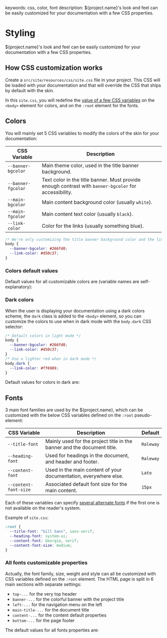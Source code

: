 keywords: css, color, font
description: ${project.name}'s look and feel can be easily customized for your documentation with a few CSS properties.

# Styling

<!-- MACRO{toc|fromDepth=1|toDepth=2|id=toc} -->

${project.name}'s look and feel can be easily customized for your documentation with a few CSS properties.

## How CSS customization works

Create a `src/site/resources/css/site.css` file in your project. This CSS will be loaded with your documentation and that will override the CSS that ships by default with the skin.

In this `site.css`, you will redefine the [value of a few CSS variables](https://developer.mozilla.org/en-US/docs/Web/CSS/Using_CSS_custom_properties) on the `<body>` element for colors, and on the `:root` element for the fonts.

## Colors

You will mainly set 5 CSS variables to modify the colors of the skin for your documentation:

| CSS Variable | Description |
|---|---|
| `--banner-bgcolor` | Main theme color, used in the title banner background. |
| `--banner-fgcolor` | Text color in the title banner. Must provide enough contrast with `banner-bgcolor` for accessibility. |
| `--main-bgcolor` | Main content background color (usually `white`). |
| `--main-fgcolor` | Main content text color (usually `black`). |
|  `--link-color` | Color for the links (usually something blue). |

```css
/* We're only customizing the title banner background color and the links */
body {
  --banner-bgcolor: #266fd0;
  --link-color: #d50c37;
}
```

### Colors default values

Default values for all customizable colors are (variable names are self-explanatory):

<!-- MACRO{snippet|file=src/main/webapp/css/sentry.css|id=colors} -->

### Dark colors

When the user is displaying your documentation using a dark colors scheme, the `dark` class is added to the `<body>` element, so you can customize the colors to use when in dark mode with the `body.dark` CSS selector:

```css
/* Default colors in light mode */
body {
  --banner-bgcolor: #266fd0;
  --link-color: #d50c37;
}
/* Use a lighter red when in dark mode */
body.dark {
  --link-color: #ff6989;
}
```

Default values for colors in dark are:

<!-- MACRO{snippet|file=src/main/webapp/css/sentry.css|id=dark-colors} -->

## Fonts

3 main font families are used by the ${project.name}, which can be customized with the below CSS variables defined on the `:root` pseudo-element:

| CSS Variable | Description | Default |
| ------------ | ----------- | ------- |
| `--title-font` | Mainly used for the project title in the banner and the document title. | `Raleway` |
| `--heading-font` | Used for headings in the document, and header and footer. | `Raleway` |
| `--content-font` | Used in the main content of your documentation, everywhere else. | `Lato` |
| `--content-font-size` | Associated default font size for the main content. | `15px` |

Each of these variables can specify [several alternate fonts](https://developer.mozilla.org/en-US/docs/Web/CSS/font-family) if the first one is not available on the reader's system.

Example of `site.css`:

```css
:root {
  --title-font: "Gill Sans", sans-serif;
  --heading-font: system-ui;
  --content-font: Georgia, serif;
  --content-font-size: medium;
}
```

### All fonts customizable properties

Actually, the font family, size, weight and style can all be customized with CSS variables defined on the `:root` element. The HTML page is split in 6 main sections with separate settings:

* `top-...` for the very top header
* `banner-...` for the colorful banner with the project title
* `left-...` for the navigation menu on the left
* `main-title-...` for the document title
* `content-...` for the content default properties
* `bottom-...` for the page footer

The default values for all fonts properties are:

<!-- MACRO{snippet|file=src/main/webapp/css/sentry.css|id=fonts} -->
